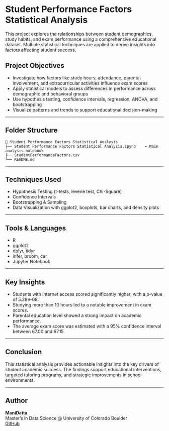
# Student Performance Factors Statistical Analysis

This project explores the relationships between student demographics, study habits, and exam performance using a comprehensive educational dataset. Multiple statistical techniques are applied to derive insights into factors affecting student success.

## Project Objectives

- Investigate how factors like study hours, attendance, parental involvement, and extracurricular activities influence exam scores  
- Apply statistical models to assess differences in performance across demographic and behavioral groups  
- Use hypothesis testing, confidence intervals, regression, ANOVA, and bootstrapping  
- Visualize patterns and trends to support educational decision-making

---

## Folder Structure

```
📁 Student Performance Factors Statistical Analysis
├── Student Performance Factors Statistical Analysis.ipynb    ← Main analysis notebook
├── StudentPerformanceFactors.csv
└── README.md
```

---

## Techniques Used

- Hypothesis Testing (t-tests, levene test, Chi-Square)
- Confidence Intervals
- Bootstrapping & Sampling
- Data Visualization with ggplot2, boxplots, bar charts, and density plots

---

## Tools & Languages

- R  
- ggplot2  
- dplyr, tidyr  
- infer, broom, car  
- Jupyter Notebook

---

## Key Insights

- Students with internet access scored significantly higher, with a p-value of 5.28e-08.  
- Studying more than 10 hours led to a notable improvement in exam scores.  
- Parental education level showed a strong impact on academic performance.  
- The average exam score was estimated with a 95% confidence interval between 67.00 and 67.15.

---

## Conclusion

This statistical analysis provides actionable insights into the key drivers of student academic success. The findings support educational interventions, targeted tutoring programs, and strategic improvements in school environments.

---

## Author

**ManiDatta**  
Master’s in Data Science @ University of Colorado Boulder  
[GitHub](https://github.com/Manidatta1)
